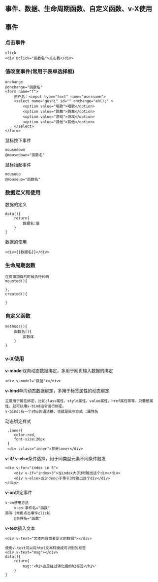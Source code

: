## 事件、数据、生命周期函数、自定义函数、v-X使用

## 事件

### 点击事件

```
click
<div @click="函数名">点击我</div>
```

### 值改变事件(常用于表单选择框)

```
onchange
@onchange="函数名"
<form name="f">
    用户名：<input type="text" name="username">
    <select name="gushi" id="" onchange="ah();" >
        <option value="唱歌">唱歌</option>
        <option value="跳舞">跳舞</option>
        <option value="游戏">游戏</option>
        <option value="其他">其他</option>
    </select>
</form>
```

鼠标按下事件

```
mousedown
@mousedown="函数名"
```

鼠标抬起事件

```
mouseup
@mouseup="函数名"
```



### 数据定义和使用

数据的定义

```
data(){
	return{
		数据名:值
	}
}
```

数据的使用

```
<div>{{数据名}}</div>
```

### 生命周期函数

```
在页面加载的时候执行代码
mounted(){

},
created(){

}
```

### 自定义函数

```
methods(){
	函数名(){
		函数体
	}
}
```

### v-X使用

**v-mode**l双向动态数据绑定，多用于网页输入数据的绑定

```
<div v-model="数据"></div>
```

**v-bind**单向动态数据绑定，多用于标签属性的动态绑定

```
主要用于属性绑定，比如class属性，style属性，value属性，href属性等等，只要是属性，就可以用v-bind指令进行绑定。
v-bind:有一个对应的语法糖，也就是简写方式 :属性名
```

动态绑定样式

```
 .inner{
 	color:red,
 	font-size:20px
 }
 <div :class="inner">我是inner</div>
```

**v-if/ v-else**条件选择，用于同类型元素不同条件触发

```
<div v-for="index in 5">
	<div v-if="index>3">当index大于3时输出这个div</div>
	<div v-else>当index小于等于3时输出这个div</div>
</div>

```

**v-on**绑定事件

```
v-on使用方法
	v-on:事件名="函数"
简写（常用点击事件click）
	@事件名="函数"
```

**v-text**插入文本

```
<div v-text="文本内容或者定义的数据"></div>

使用v-text可以将html文本转换成可识别的标签
<div v-text="msg"></div>
data(){
	return{
		msg:'<h2>这是经过转化后的h2标签</h2>'
	}
}
```

